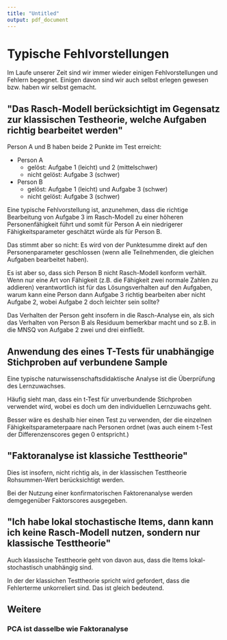 ```yaml
---
title: "Untitled"
output: pdf_document
---
```


# Typische Fehlvorstellungen

Im Laufe unserer Zeit sind wir immer wieder einigen Fehlvorstellungen und Fehlern begegnet. Einigen davon sind wir auch selbst erlegen gewesen bzw. haben wir selbst gemacht.

## "Das Rasch-Modell berücksichtigt im Gegensatz zur klassischen Testheorie, welche Aufgaben richtig bearbeitet werden"

Person A und B haben beide 2 Punkte im Test erreicht: 

* Person A
    * gelöst: Aufgabe 1 (leicht) und 2 (mittelschwer) 
    * nicht gelöst: Aufgabe 3 (schwer)
* Person B
    * gelöst: Aufgabe 1 (leicht) und Aufgabe 3 (schwer)
    * nicht gelöst: Aufgabe 3 (schwer)

Eine typische Fehlvorstellung ist, anzunehmen, dass die richtige Bearbeitung von Aufgabe 3 im Rasch-Modell zu einer höheren Personenfähigkeit führt und somit für Person A ein niedrigerer Fähigkeitsparameter geschätzt würde als für Person B.

Das stimmt aber so nicht: Es wird von der Punktesumme direkt auf den Personenparameter geschlossen (wenn alle Teilnehmenden, die gleichen Aufgaben bearbeitet haben).

Es ist aber so, dass sich Person B nicht Rasch-Modell konform verhält. Wenn nur eine Art von Fähigkeit (z.B. die Fähigkeit zwei normale Zahlen zu addieren) verantwortlich ist für das Lösungsverhalten auf den Aufgaben, warum kann eine Person dann Aufgabe 3 richtig bearbeiten aber nicht Aufgabe 2, wobei Aufgabe 2 doch leichter sein sollte?

Das Verhalten der Person geht insofern in die Rasch-Analyse ein, als sich das Verhalten von Person B als Residuum bemerkbar macht und so z.B. in die MNSQ von Aufgabe 2 zwei und drei einfließt.


## Anwendung des eines T-Tests für unabhängige Stichproben auf verbundene Sample

Eine typische naturwissenschaftsdidaktische Analyse ist die Überprüfung des Lernzuwachses.

Häufig sieht man, dass ein t-Test für unverbundende Stichproben verwendet wird, wobei es doch um den individuellen Lernzuwachs geht.

Besser wäre es deshalb hier einen Test zu verwenden, der die einzelnen Fähigkeitsparameterpaare nach Personen ordnet (was auch einem t-Test der Differenzenscores gegen 0 entspricht.)



## "Faktoranalyse ist klassiche Testtheorie"

Dies ist insofern, nicht richtig als, in der klassischen Testtheorie Rohsummen-Wert berücksichtigt werden.

Bei der Nutzung einer konfirmatorischen Faktorenanalyse werden demgegenüber Faktorscores ausgegeben.

## "Ich habe lokal stochastische Items, dann kann ich keine Rasch-Modell nutzen, sondern nur klassische Testtheorie"

Auch klassische Testtheorie geht von davon aus, dass die Items lokal-stochastisch unabhängig sind.

In der der klassichen Testtheorie spricht wird gefordert, dass die Fehlerterme unkorreliert sind. Das ist gleich bedeutend.

## Weitere 
### PCA ist dasselbe wie Faktoranalyse






